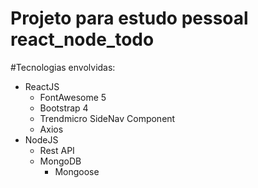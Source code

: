 #  Projeto para estudo pessoal react_node_todo

#Tecnologias envolvidas:

- ReactJS
	- FontAwesome 5
	- Bootstrap 4
	- Trendmicro SideNav Component
	- Axios
- NodeJS
	- Rest API
	- MongoDB
		- Mongoose

